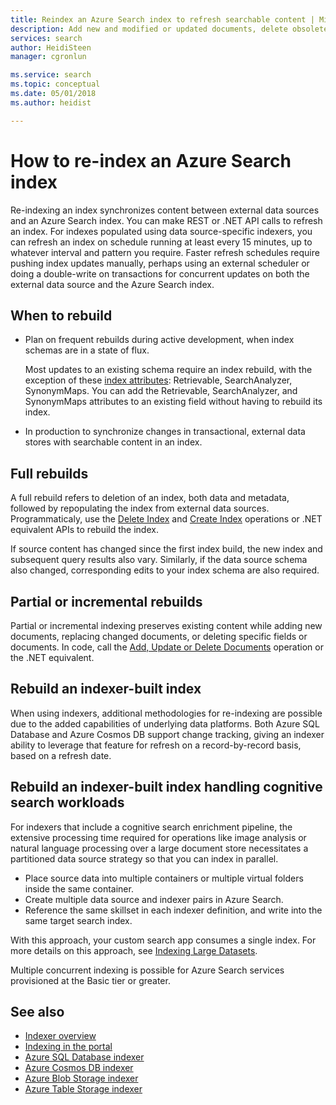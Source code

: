 ```yaml
---
title: Reindex an Azure Search index to refresh searchable content | Microsoft Docs
description: Add new and modified or updated documents, delete obsolete documents, in a full rebuild or partial indexing operation that preserves unchanged documents in an Azure Search index.
services: search
author: HeidiSteen
manager: cgronlun

ms.service: search
ms.topic: conceptual
ms.date: 05/01/2018
ms.author: heidist

---
```

# How to re-index an Azure Search index

Re-indexing an index synchronizes content between external data sources and an Azure Search index. You can make REST or .NET API calls to refresh an index. For indexes populated using data source-specific indexers, you can refresh an index on schedule running at least every 15 minutes, up to whatever interval and pattern you require. Faster refresh schedules require pushing index updates manually, perhaps using an external scheduler or doing a double-write on transactions for concurrent updates on both the external data source and the Azure Search index.

## When to rebuild

+ Plan on frequent rebuilds during active development, when index schemas are in a state of flux.

  Most updates to an existing schema require an index rebuild, with the exception of these [index attributes](https://docs.microsoft.com/rest/api/searchservice/create-index): Retrievable, SearchAnalyzer, SynonymMaps. You can add the Retrievable, SearchAnalyzer, and SynonymMaps attributes to an existing field without having to rebuild its index.

+ In production to synchronize changes in transactional, external data stores with searchable content in an index.

## Full rebuilds

A full rebuild refers to deletion of an index, both data and metadata, followed by repopulating the index from external data sources. Programmaticaly, use the [Delete Index](https://docs.microsoft.com/rest/api/searchservice/delete-index) and [Create Index](https://docs.microsoft.com/rest/api/searchservice/create-index) operations or .NET equivalent APIs to rebuild the index. 

If source content has changed since the first index build, the new index and subsequent query results also vary. Similarly, if the data source schema also changed, corresponding edits to your index schema are also required.

## Partial or incremental rebuilds

Partial or incremental indexing preserves existing content while adding new documents, replacing changed documents, or deleting specific fields or documents. In code, call the [Add, Update or Delete Documents](https://docs.microsoft.com/rest/api/searchservice/addupdate-or-delete-documents) operation or the .NET equivalent.

## Rebuild an indexer-built index

When using indexers, additional methodologies for re-indexing are possible due to the added capabilities of underlying data platforms. Both Azure SQL Database and Azure Cosmos DB support change tracking, giving an indexer ability to leverage that feature for refresh on a record-by-record basis, based on a refresh date.

## Rebuild an indexer-built index handling cognitive search workloads

For indexers that include a cognitive search enrichment pipeline, the extensive processing time required for operations like image analysis or natural language processing over a large document store necessitates a partitioned data source strategy so that you can index in parallel. 

+ Place source data into multiple containers or multiple virtual folders inside the same container. 
+ Create multiple data source and indexer pairs in Azure Search. 
+ Reference the same skillset in each indexer definition, and write into the same target search index.

With this approach, your custom search app consumes a single index. For more details on this approach, see [Indexing Large Datasets](search-howto-indexing-azure-blob-storage.md#indexing-large-datasets).

Multiple concurrent indexing is possible for Azure Search services provisioned at the Basic tier or greater.

## See also

+ [Indexer overview](search-indexer-overview.md)
+ [Indexing in the portal](search-import-data-portal.md)
+ [Azure SQL Database indexer](search-howto-connecting-azure-sql-database-to-azure-search-using-indexers.md)
+ [Azure Cosmos DB indexer](search-howto-index-cosmosdb.md)
+ [Azure Blob Storage indexer](search-howto-indexing-azure-blob-storage.md)
+ [Azure Table Storage indexer](search-howto-indexing-azure-tables.md)




